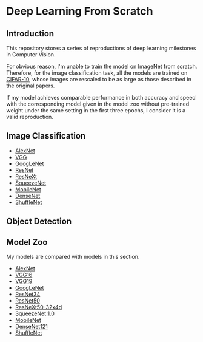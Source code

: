 # Deep Learning From Scratch
## Introduction
This repository stores a series of reproductions of deep learning milestones in Computer Vision.

For obvious reason, I'm unable to train the model on ImageNet from scratch. Therefore, for the image classification task, all the models are trained on [CIFAR-10](https://www.cs.toronto.edu/~kriz/cifar.html), whose images are rescaled to be as large as those described in the original papers.

If my model achieves comparable performance in both accuracy and speed with the corresponding model given in the model zoo without pre-trained weight under the same setting in the first three epochs, I consider it is a valid reproduction.

## Image Classification
* [AlexNet](https://papers.nips.cc/paper/4824-imagenet-classification-with-deep-convolutional-neural-networks)
* [VGG](https://arxiv.org/abs/1409.1556)
* [GoogLeNet](https://arxiv.org/abs/1409.4842)
* [ResNet](https://arxiv.org/abs/1512.03385)
* [ResNeXt](https://arxiv.org/abs/1611.05431)
* [SqueezeNet](https://arxiv.org/abs/1602.07360)
* [MobileNet](https://arxiv.org/abs/1704.04861)
* [DenseNet](https://arxiv.org/abs/1608.06993)
* [ShuffleNet](https://arxiv.org/abs/1707.01083)

## Object Detection

## Model Zoo
My models are compared with models in this section.
* [AlexNet](http://pytorch.org/docs/master/torchvision/models.html#torchvision.models.alexnet)
* [VGG16](http://pytorch.org/docs/master/torchvision/models.html#torchvision.models.vgg16)
* [VGG19](http://pytorch.org/docs/master/torchvision/models.html#torchvision.models.vgg19)
* [GoogLeNet](https://github.com/apache/incubator-mxnet/blob/master/example/image-classification/symbols/googlenet.py)
* [ResNet34](http://pytorch.org/docs/master/torchvision/models.html#torchvision.models.resnet34)
* [ResNet50](http://pytorch.org/docs/master/torchvision/models.html#torchvision.models.resnet50)
* [ResNeXt50-32x4d](https://github.com/prlz77/ResNeXt.pytorch)
* [SqueezeNet 1.0](http://pytorch.org/docs/master/torchvision/models.html#torchvision.models.squeezenet1_0)
* [MobileNet](https://github.com/tensorflow/models/blob/master/research/slim/nets/mobilenet_v1.py)
* [DenseNet121](http://pytorch.org/docs/master/torchvision/models.html#torchvision.models.densenet121)
* [ShuffleNet](https://github.com/jaxony/ShuffleNet/blob/master/model.py)

